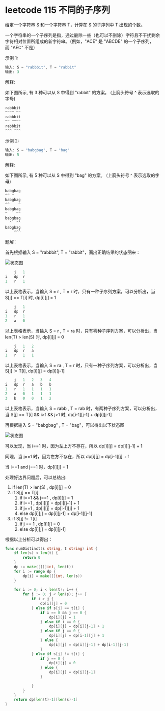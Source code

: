 # leetcode 115 不同的子序列
给定一个字符串 S 和一个字符串 T，计算在 S 的子序列中 T 出现的个数。

一个字符串的一个子序列是指，通过删除一些（也可以不删除）字符且不干扰剩余字符相对位置所组成的新字符串。（例如，"ACE" 是 "ABCDE" 的一个子序列，而 "AEC" 不是）

示例 1:
```go
输入: S = "rabbbit", T = "rabbit"
输出: 3
```
解释:

如下图所示, 有 3 种可以从 S 中得到 "rabbit" 的方案。
(上箭头符号 ^ 表示选取的字母)
```go
rabbbit
^^^^ ^^
rabbbit
^^ ^^^^
rabbbit
^^^ ^^^
```

示例 2:
```go
输入: S = "babgbag", T = "bag"
输出: 5
```

解释:

如下图所示, 有 5 种可以从 S 中得到 "bag" 的方案。 
(上箭头符号 ^ 表示选取的字母)
```go
babgbag
^^ ^
babgbag
^^    ^
babgbag
^    ^^
babgbag
  ^  ^^
babgbag
    ^^^
```

题解：

首先根据输入 S = "rabbbit", T = "rabbit"，画出正确结果的状态图来：

![状态图](https://golangstudy-1301931916.cos.ap-shanghai.myqcloud.com/img/算法-动态规划-leetcode115状态图.png)

```go
	j	1
i	dp	r
1	r	1
```
以上表格表示，当输入 S = r , T = r 时，只有一种子序列方案，可以分析出，当 S[j] == T[i] 时, dp[i][j] = 1

```go
	j	1
i	dp	r
1	r	1
2	a	0
```
以上表格表示，当输入 S = r , T = ra 时，只有零种子序列方案，可以分析出，当 len(T) > len(S) 时, dp[i][j] = 0

```go
	j	1	2
i	dp	r	a
1	r	1	1
```
以上表格表示，当输入 S = ra , T = r 时，只有一种子序列方案，可以分析出，当 S[j] != T[i], dp[i][j] = dp[i][j-1]

```go
	j	1	2	3	4
i	dp	r	a	b	b
1	r	1	1	1	1
2	a	0	1	1	1
3	b	0	0	1	2
```
以上表格表示，当输入 S = rabb , T = rab 时，有两种子序列方案，可以分析出，当 S[j] == T[i] && i>1 && j>1 时, dp[i-1][j-1] + dp[i][j-1]

再根据输入 S = "babgbag" , T = "bag"，可以得出以下状态图

![状态图](https://golangstudy-1301931916.cos.ap-shanghai.myqcloud.com/img/算法-动态规划-leetcode115状态图2.png)

可以发现，当 i==1 时，因为左上方不存在，所以 dp[i][j] = dp[i][j-1] + 1

同理，当 j==1 时，因为左方不存在，所以 dp[i][j] = dp[i-1][j] + 1

当 i==1 and j==1 时，dp[i][j] = 1

处理好边界问题后，可以总结出:

1. if len(T) > len(S) , dp[i][j] = 0
2. if S[j] == T[i]
    1. if i==1 && j==1 , dp[i][j] = 1
    2. if i==1 , dp[i][j] = dp[i][j-1] + 1
    3. if j==1 , dp[i][j] = dp[i-1][j] + 1
    4. else dp[i][j] = dp[i][j-1] + dp[i-1][j-1]
3. if S[j] != T[i]
    1. if j == 1 , dp[i][j] = 0
    2. else dp[i][j] = dp[i][j-1]

根据以上分析可以得出：
```go
func numDistinct(s string, t string) int {
    if len(s) < len(t) {
        return 0
    }
    dp := make([][]int, len(t))
    for i := range dp {
        dp[i] = make([]int, len(s))
    }
    
    for i := 0; i < len(t); i++ {
        for j := 0; j < len(s); j++ {
            if i > j {
                dp[i][j] = 0
            } else if s[j] == t[i] {
                if i == 0 && j == 0 {
                    dp[i][j] = 1
                } else if i == 0 {
                    dp[i][j] = dp[i][j-1] + 1
                } else if j == 0 {
                    dp[i][j] = dp[i-1][j] + 1
                } else {
                    dp[i][j] = dp[i][j-1] + dp[i-1][j-1]
                }
            } else if s[j] != t[i] {
                if j == 0 {
                    dp[i][j] = 0
                } else {
                    dp[i][j] = dp[i][j-1]
                }
    
            }
        }
    }
    return dp[len(t)-1][len(s)-1]
}
```